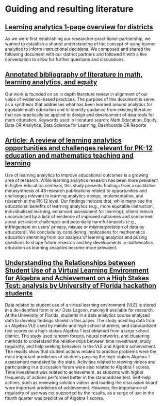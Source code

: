 # Guiding and resulting literature

## [Learning analytics 1-page overview for districts](https://github.com/lastingerlx/datahub/blob/0184603538924b9165e09623248e0d4364ce0f23/Guiding%20and%20resulting%20literature/Learning%20Analytics%201-page.pdf)

As we were first establishing our researcher-practitioner partnership, we wanted to establish a shared understanding of the concept of using learner analytics to inform instructional decisions.  We composed and shared the following document with our district partners and followed it with a live conversation to allow for further questions and discussions.   

## [Annotated bibliography of literature in math, learning analytics, and equity](https://github.com/lastingerlx/datahub/blob/c915bc1d9d122e034325b1518f17fb064f4690db/Guiding%20and%20resulting%20literature/Annotated%20Bib%20Analytics%20Math%202023.pdf)

Our work is founded on an in depth literature review in alignment of our value of evidence-based practices.   The purpose of this document is serve as a synthesis that addresses what has been learned around analytics for equitable math education and to identify guidance from existing literature that can practically be applied to design and development of data tools for math education. Keywords used in literature search: Math Education, Equity, Data OR Analytics, Data Science for Learning, Dashboards OR Reports 

## [Article: A review of learning analytics opportunities and challenges relevant for PK-12 education and mathematics teaching and learning](https://www.cell.com/heliyon/fulltext/S2405-8440(24)01798-5?_returnURL=https%3A%2F%2Flinkinghub.elsevier.com%2Fretrieve%2Fpii%2FS2405844024017985%3Fshowall%3Dtrue)

Use of learning analytics to improve educational outcomes is a growing area of research. While learning analytics research has been more prevalent in higher education contexts, this study presents findings from a qualitative metasynthesis of 48 research publications related to opportunities and challenges relevant to learning analytics design, implementation, and research at the PK-12 level. Our findings indicate that, while many see the educational benefits of learning analytics (e.g., more equitable instruction, individualized learning, enhanced assessment for learning); others remain unconvinced by a lack of evidence of improved outcomes and concerned about persistent challenges and potentially harmful impacts (e.g., infringement on users’ privacy, misuse or misinterpretation of data by educators). We conclude by considering implications for mathematics education stemming from our analysis of learning analytics and posing questions to shape future research and key developments in mathematics education as learning analytics become more prevalent.

## [Understanding the Relationships between Student Use of a Virtual Learning Environment for Algebra and Achievement on a High Stakes Test: analysis by University of Florida hackathon students](https://github.com/lastingerlx/datahub/blob/)

Data related to student use of a virtual learning environment (VLE) is stored in a de-identfied form in our Data Lagoon, making it available for research. At the University of Florida, students in a data analytics course analyzed data to develop findings shared in this paper. The study used log data from an Algebra VLE used by middle and high school students, and standardized test scores on a high-stakes Algebra 1 test obtained from a large school district. The study used random forests, neural networks, and clustering methods to understand the relationships between time investment, study regularity, and help seeking behaviors in the VLE and Algebra achievement. The results show that student actions related to practice problems were the most important predictors of students passing the high-stakes Algebra 1 assessment mandated by the state. Activities related to viewing videos and participating in a discussion forum were also related to Algebra 1 scores. Time
investment was related to achievement, as students with higher frequency of actions performed better in the standardized test. Self-help actions, such as reviewing solution videos and loading the discussion board were important predictors of achievement. However, the importance of regularity of use was not supported by the results, as a surge of use in the fourth quarter was predictive of Algebra 1 scores. 
